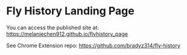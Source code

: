 # Fly History Landing Page

You can access the published site at: https://melaniechen912.github.io/flyhistory_page

See Chrome Extension repo: https://github.com/bradyz314/fly-history

